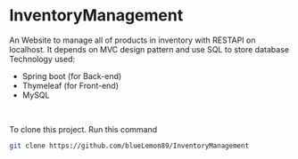 # InventoryManagement

An Website to manage all of products in inventory with RESTAPI on localhost. It depends on MVC design pattern and use SQL to store database<br />
Technology used: 
- Spring boot (for Back-end)
- Thymeleaf (for Front-end)
- MySQL 

<br />

To clone this project. Run this command
```sh
git clone https://github.com/blueLemon89/InventoryManagement
```
